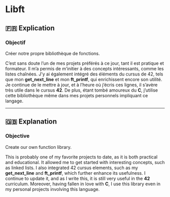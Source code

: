 # Libft

## 🇫🇷 Explication

### Objectif
Créer notre propre bibliothèque de fonctions.

C’est sans doute l’un de mes projets préférés à ce jour, tant il est pratique et formateur. Il m’a permis de m’initier à des concepts intéressants, comme les listes chaînées. J’y ai également intégré des éléments du cursus de 42, tels que mon **get_next_line** et mon **ft_printf**, qui enrichissent encore son utilité. Je continue de le mettre à jour, et à l’heure où j’écris ces lignes, il s’avère très utile dans le cursus **42**. De plus, étant tombé amoureux du **C**, j’utilise cette bibliothèque même dans mes projets personnels impliquant ce langage.

---

## 🇬🇧 Explanation

### Objective
Create our own function library.

This is probably one of my favorite projects to date, as it is both practical and educational. It allowed me to get started with interesting concepts, such as linked lists. I also integrated 42 cursus elements, such as my **get_next_line** and **ft_printf**, which further enhance its usefulness. I continue to update it, and as I write this, it is still very useful in the **42** curriculum. Moreover, having fallen in love with **C**, I use this library even in my personal projects involving this language.
